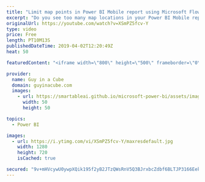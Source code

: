 ```yaml
---
title: "Limit map points in Power BI Mobile report using Microsoft Flow"
excerpt: "Do you see too many map locations in your Power BI Mobile report? Patrick shows you how to limit the points using Microsoft Flow.  ******** LET'S CONNECT! ********  -- http://twitter.com/guyinacube -- http://twitter.com/awsaxton -- http://twitter.com/patrickdba -- http://www.facebook.com/guyinacube --"
originalUrl: https://youtube.com/watch?v=XSmPZ5fcv-Y
type: video
price: Free
length: PT10M13S
publishedDateTime: 2019-04-02T12:20:49Z
heat: 50

featuredContent: "<iframe width=\"800\" height=\"500\" frameborder=\"0\" src=\"https://www.youtube.com/embed/XSmPZ5fcv-Y\" allow=\"accelerometer; autoplay; encrypted-media; gyroscope; picture-in-picture\" allowfullscreen></iframe>"

provider:
  name: Guy in a Cube
  domain: guyinacube.com
  images:
    - url: https://smartableai.github.io/microsoft-power-bi/assets/images/organizations/guyinacube.com-50x50.jpg
      width: 50
      height: 50

topics:
  - Power BI

images:
  - url: https://i.ytimg.com/vi/XSmPZ5fcv-Y/maxresdefault.jpg
    width: 1280
    height: 720
    isCached: true

secured: "9v+mHVcywU0ywpXQik195f2yB2JTzQWsRnV5Q3BJrxbcZdbf6BLTJP3166EeksKssUeQ4SyrvUUEuP1VMpHVfnlrMmZB6NrArD25hIr4rZ92CFUsOaqFcIYoQuxGLh3lGXJJulZrSoWblcxhnlmNURIUngPjShN9vcge5r5gzRB0ofEI4ZVyEEewIf0XhMBHjvFv8Jc6XIIddA6dnAoou1LBNmvkDv+1UfCuKHIYSVOvsRkYxG1DTAKJeF3Cah7uS7gjBpCSoLAPg2hvk1SsUbf9mqqBVUQVP3MQ98EEYbPuGBVFtJeUKOqMDVraK40rKyB6XMZbmlvwRYKpVnLsMJDbg6yeDzVXpArA6NlMChIoKRgNk97KzkY+7MePydJJjYw18zCVdf6O5DQmOqgRwYebFC3ySoos7eOYqhQqCF0=;6O1CTg38nv03Rlw68Y780g=="
---
```


